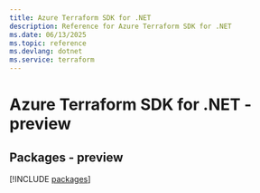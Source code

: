 ```yaml
---
title: Azure Terraform SDK for .NET
description: Reference for Azure Terraform SDK for .NET
ms.date: 06/13/2025
ms.topic: reference
ms.devlang: dotnet
ms.service: terraform
---
```

# Azure Terraform SDK for .NET - preview
## Packages - preview
[!INCLUDE [packages](terraform-index.md)]